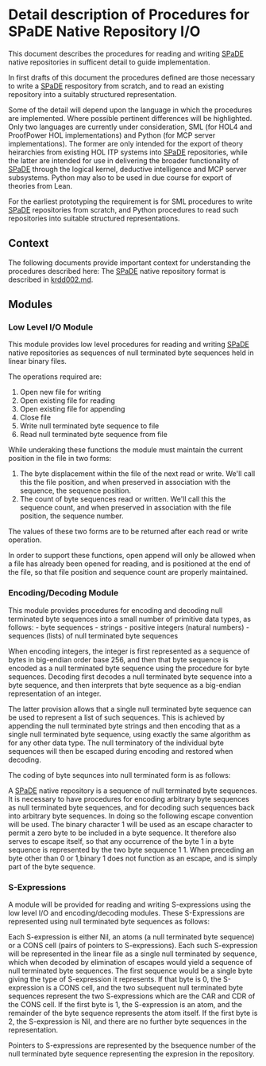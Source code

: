 # Detail description of Procedures for SPaDE Native Repository I/O

This document describes the procedures for reading and writing [SPaDE](../docs/tlad001.md#spade) native repositories in sufficent detail to guide implementation.

In first drafts of this document the procedures defined are those necessary to write a [SPaDE](../docs/tlad001.md#spade) respository from scratch, and to read an existing repository into a suitably structured representation.

Some of the detail will depend upon the language in which the procedures are implemented.
Where possible pertinent differences will be highlighted.
Only two languages are currently under consideration, SML (for HOL4 and ProofPower HOL implementations) and Python (for MCP server implementations).
The former are only intended for the export of theory heirarchies from existing HOL ITP systems into [SPaDE](../docs/tlad001.md#spade) repositories, while the latter are intended for use in delivering the broader functionality of [SPaDE](../docs/tlad001.md#spade) through the logical kernel, deductive intelligence and MCP server subsystems.
Python may also to be used in due course for export of theories from Lean.

For the earliest prototyping the requirement is for SML procedures to write [SPaDE](../docs/tlad001.md#spade) repositories from scratch, and Python procedures to read such repositories into suitable structured representations.

## Context

The following documents provide important context for understanding the procedures described here:
The [SPaDE](../docs/tlad001.md#spade) native repository format is described in [krdd002.md](krdd002.md).

## Modules

### Low Level I/O Module

This module provides low level procedures for reading and writing [SPaDE](../docs/tlad001.md#spade) native repositories as sequences of null terminated byte sequences held in linear binary files.

The operations required are:

1. Open new file for writing
2. Open existing file for reading
3. Open existing file for appending
4. Close file
5. Write null terminated byte sequence to file
6. Read null terminated byte sequence from file

While underaking these functions the module must maintain the current position in the file in two forms:

1. The byte displacement within the file of the next read or write.  We'll call this the file position, and when preserved in association with the sequence, the sequence position.
2. The count of byte sequences read or written.  We'll call this the sequence count, and when preserved in association with the file position, the sequence number.

The values of these two forms are to be returned after each read or write operation.

In order to support these functions, open append will only be allowed when a file has already been opened for reading, and is positioned at the end of the file, so that file position and sequence count are properly maintained.

### Encoding/Decoding Module

This module provides procedures for encoding and decoding null terminated byte sequences into a small number of primitive data types, as follows:
    - byte sequences
    - strings
    - positive integers (natural numbers)
    - sequences (lists) of null terminated byte sequences

When encoding integers, the integer is first represented as a sequence of bytes in big-endian order base 256, and then that byte sequence is encoded as a null terminated byte sequence using the procedure for byte sequences.
Decoding first decodes a null terminated byte sequence into a byte sequence, and then interprets that byte sequence as a big-endian representation of an integer.

The latter provision allows that a single null terminated byte sequence can be used to represent a list of such sequences.
This is achieved by appending the null terminated byte strings and then encoding that as a single null terminated byte sequence, using exactly the same algorithm as for any other data type.
The null terminatory of the individual byte sequences will then be escaped during encoding and restored when decoding.

The coding of byte sequnces into null terminated form is as follows:

A [SPaDE](../docs/tlad001.md#spade) native repository is a sequence of null terminated byte sequences.
It is necessary to have procedures for encoding arbitrary byte sequences as null terminated byte sequences, and for decoding such sequences back into arbitrary byte sequences.
In doing so the following escape convention will be used.
The binary character 1 will be used as an escape character to permit a zero byte to be included in a byte sequence.
It therefore also serves to escape itself, so that any occurrence of the byte 1 in a byte sequence is represented by the two byte sequence 1 1.
When preceding an byte other than 0 or 1,binary 1 does not function as an escape, and is simply part of the byte sequence.

### S-Expressions

A module will be provided for reading and writing S-expressions using the low level I/O and encoding/decoding modules.
These S-Expressions are represented using null terminated byte sequences as follows:

Each S-expression is either Nil, an atoms (a null terminated byte sequence) or a CONS cell (pairs of pointers to S-expressions).
Each such S-expression will be represented in the linear file as a single null terminated by sequence, which when decoded by elimination of escapes would yield a sequence of null terminated byte sequences.
The first sequence would be a single byte giving the type of S-expression it represents.
If that byte is 0, the S-expression is a CONS cell, and the two subsequent null terminated byte sequences represent the two S-expressions which are the CAR and CDR of the CONS cell.
If the first byte is 1, the S-expression is an atom, and the remainder of the byte sequence represents the atom itself.
If the first byte is 2, the S-expression is Nil, and there are no further byte sequences in the representation.

Pointers to S-expressions are represented by the bsequence number of the null terminated byte sequence representing the expresion in the repository.
